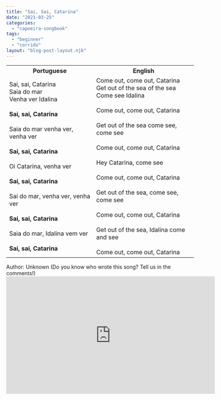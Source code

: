 ```yaml
---
title: "Sai, Sai, Catarina"
date: "2021-03-25"
categories: 
  - "capoeira-songbook"
tags: 
  - "beginner"
  - "corrido"
layout: "blog-post-layout.njk"
---
```


<table class="capoeira-table">
    <tr class="header-row">
        <th>Portuguese</th>
        <th>English</th>
    </tr>
    <tr>
        <td>Sai, sai, Catarina<br>Saia do mar<br>Venha ver Idalina<br><br><strong>Sai, sai, Catarina</strong><br><br>Saia do mar venha ver, venha ver<br><br><strong>Sai, sai, Catarina</strong><br><br>Oi Catarina, venha ver<br><br><strong>Sai, sai, Catarina</strong><br><br>Sai do mar, venha ver, venha ver<br><br><strong>Sai, sai, Catarina</strong><br><br>Saia do mar, Idalina vem ver<br><br><strong>Sai, sai, Catarina</strong></td>
        <td>Come out, come out, Catarina<br>Get out of the sea of the sea<br>Come see Idalina<br><br>Come out, come out, Catarina<br><br>Get out of the sea come see, come see<br><br>Come out, come out, Catarina<br><br>Hey Catarina, come see<br><br>Come out, come out, Catarina<br><br>Get out of the sea, come see, come see<br><br>Come out, come out, Catarina<br><br>Get out of the sea, Idalina come and see<br><br>Come out, come out, Catarina</td>
    </tr>
</table>

<figcaption>
Author: Unknown (Do you know who wrote this song? Tell us in the comments!)
</figcaption>

<iframe width="560" height="315" src="https://www.youtube.com/embed/YqdEWWrktZ0" title="YouTube video player" frameborder="0" allow="accelerometer; autoplay; clipboard-write; encrypted-media; gyroscope; picture-in-picture" allowfullscreen></iframe>